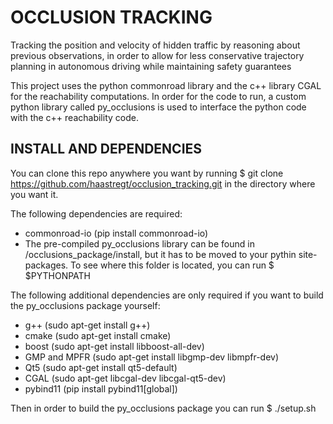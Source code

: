 # OCCLUSION TRACKING
Tracking the position and velocity of hidden traffic by reasoning about previous observations, in order to allow for less conservative trajectory planning in autonomous driving while maintaining safety guarantees

This project uses the python commonroad library and the c++ library CGAL for the reachability computations. In order for the code to run, a custom python library called py_occlusions is used to interface the python code with the c++ reachability code.

## INSTALL AND DEPENDENCIES
You can clone this repo anywhere you want by running $ git clone https://github.com/haastregt/occlusion_tracking.git in the directory where you want it.

The following dependencies are required:
- commonroad-io (pip install commonroad-io)
- The pre-compiled py_occlusions library can be found in /occlusions_package/install, but it has to be moved to your pythin site-packages. To see where this folder is located, you can run $ $PYTHONPATH

The following additional dependencies are only required if you want to build the py_occlusions package yourself:
- g++ (sudo apt-get install g++)
- cmake (sudo apt-get install cmake)
- boost (sudo apt-get install libboost-all-dev)
- GMP and MPFR (sudo apt-get install libgmp-dev libmpfr-dev)
- Qt5 (sudo apt-get install qt5-default)
- CGAL (sudo apt-get libcgal-dev libcgal-qt5-dev)
- pybind11 (pip install pybind11[global])

Then in order to build the py_occlusions package you can run $ ./setup.sh
